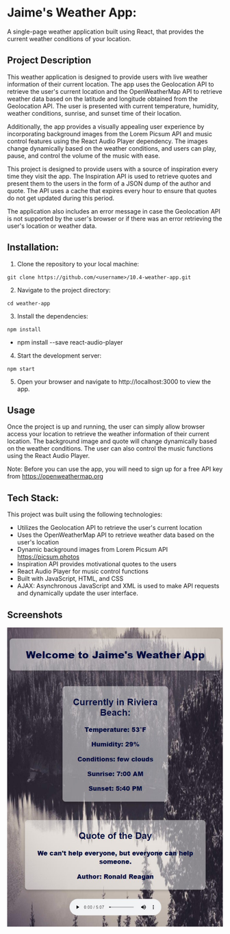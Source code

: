 # Jaime's Weather App:
A single-page weather application built using React, that provides the current weather conditions of your location.


## Project Description
This weather application is designed to provide users with live weather information of their current location. The app uses the Geolocation API to retrieve the user's current location and the OpenWeatherMap API to retrieve weather data based on the latitude and longitude obtained from the Geolocation API. The user is presented with current temperature, humidity, weather conditions, sunrise, and sunset time of their location.

Additionally, the app provides a visually appealing user experience by incorporating background images from the Lorem Picsum API and music control features using the React Audio Player dependency. The images change dynamically based on the weather conditions, and users can play, pause, and control the volume of the music with ease.

This project is designed to provide users with a source of inspiration every time they visit the app. The Inspiration API is used to retrieve quotes and present them to the users in the form of a JSON dump of the author and quote. The API uses a cache that expires every hour to ensure that quotes do not get updated during this period.

The application also includes an error message in case the Geolocation API is not supported by the user's browser or if there was an error retrieving the user's location or weather data.

## Installation:


1. Clone the repository to your local machine:
```
git clone https://github.com/<username>/10.4-weather-app.git
```
2. Navigate to the project directory:
```
cd weather-app
```
3. Install the dependencies:
```
npm install
```
- npm install --save react-audio-player

4. Start the development server:
```
npm start
```
5. Open your browser and navigate to http://localhost:3000 to view the app.

## Usage
Once the project is up and running, the user can simply allow browser access your location to retrieve the weather information of their current location. The background image and quote will change dynamically based on the weather conditions. The user can also control the music functions using the React Audio Player.

Note: Before you can use the app, you will need to sign up for a free API key from https://openweathermap.org
## Tech Stack:

This project was built using the following technologies:

- Utilizes the Geolocation API to retrieve the user's current location
- Uses the OpenWeatherMap API to retrieve weather data based on the user's location
- Dynamic background images from Lorem Picsum API https://picsum.photos
- Inspiration API provides motivational quotes to the users
- React Audio Player for music control functions
- Built with JavaScript, HTML, and CSS
- AJAX: Asynchronous JavaScript and XML is used to make API requests and dynamically update the user interface.




## Screenshots

![Jaime's Weather App](./src/assets/JaimeWeatherApp.jpg)
